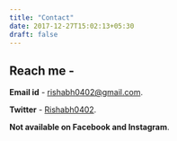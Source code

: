 ```yaml
---
title: "Contact"
date: 2017-12-27T15:02:13+05:30
draft: false
---
```


## Reach me -
**Email id** - [rishabh0402@gmail.com](mailto:rishabh0402@gmail.com?Subject=Hi%20Rishabh).

**Twitter** - [Rishabh0402](https://twitter.com/Rishabh0402).

**Not available on Facebook and Instagram**.
